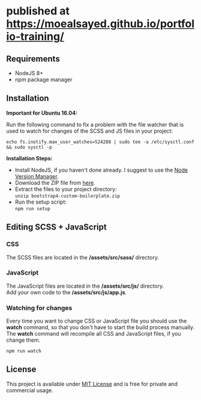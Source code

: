 # published at https://moealsayed.github.io/portfolio-training/

## Requirements

* NodeJS 8+
* npm package manager

## Installation

**Important for Ubuntu 16.04:**

Run the following command to fix a problem with the file watcher that is used to watch for changes of the SCSS and JS files in your project:

```echo fs.inotify.max_user_watches=524288 | sudo tee -a /etc/sysctl.conf && sudo sysctl -p```

**Installation Steps:**

* Install NodeJS, if you haven't done already. I suggest to use the [Node Version Manager](https://github.com/creationix/nvm).
* Download the ZIP file from [here](https://github.com/noreading/bootstrap4-custom-boilerplate/archive/master.zip).
* Extract the files to your project directory:<br>
 ```unzip bootstrap4-custom-boilerplate.zip```
* Run the setup script:<br>
 ```npm run setup```

## Editing SCSS + JavaScript

### CSS

The SCSS files are located in the __/assets/src/sass/__ directory.  

### JavaScript

The JavaScript files are located in the __/assets/src/js/__ directory.  
Add your own code to the __/assets/src/js/app.js__.

### Watching for changes

Every time you want to change CSS or JavaScript file you should use the __watch__ command, so that you don't have to start the build process manually. The __watch__ command will recompile all CSS and JavaScript files, if you change them.

```npm run watch```

## License

This project is available under [MIT License](./License.md) and is free for private and commercial usage.
